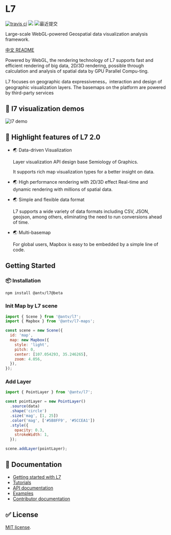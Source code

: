 # L7

[![travis ci](https://travis-ci.com/antvis/L7.svg?branch=master)](https://travis-ci.com/antvis/L7) [![](https://flat.badgen.net/npm/v/@antv/l7?icon=npm)](https://www.npmjs.com/package/@antv/l7) ![最近提交](https://badgen.net/github/last-commit/antvis/L7)

Large-scale WebGL-powered Geospatial data visualization analysis framework.

[中文 README](./README.zh-CN.md)

Powered by WebGL, the rendering technology of L7 supports fast and efficient rendering of big data, 2D/3D rendering, possible through calculation and analysis of spatial data by GPU Parallel Compu-ting.

L7 focuses on geographic data expressiveness，interaction and design of geographic visualization layers. The basemaps on the platform are powered by third-party services

## 🌄 l7 visualization demos

![l7 demo](https://gw.alipayobjects.com/mdn/rms_855bab/afts/img/A*_8StTZrLSSQAAAAAAAAAAABkARQnAQ)

## 🌟 Highlight features of L7 2.0

- 🌏 Data-driven Visualization

  Layer visualization API design base Semiology of Graphics.

  It supports rich map visualization types for a better insight on data.

- 🌏 High performance rendering with 2D/3D effect
  Real-time and dynamic rendering with millions of spatial data.

- 🌏 Simple and flexible data format

  L7 supports a wide variety of data formats including CSV, JSON, geojson, among others, eliminating the need to run conversions ahead of time.

- 🌏 Multi-basemap

  For global users, Mapbox is easy to be embedded by a simple line of code.

## Getting Started

### 📦 Installation

```
npm install @antv/l7@beta
```

### Init Map by L7 scene

```javascript
import { Scene } from '@antv/l7';
import { Mapbox } from '@antv/l7-maps';

const scene = new Scene({
  id: 'map',
  map: new Mapbox({
    style: 'light',
    pitch: 0,
    center: [107.054293, 35.246265],
    zoom: 4.056,
  }),
});
```

### Add Layer

```javascript
import { PointLayer } from '@antv/l7';

const pointLayer = new PointLayer()
  .source(data)
  .shape('circle')
  .size('mag', [1, 25])
  .color('mag', ['#5B8FF9', '#5CCEA1'])
  .style({
    opacity: 0.3,
    strokeWidth: 1,
  });

scene.addLayer(pointLayer);
```

## :memo: Documentation

- [Getting started with L7](https://l7.antv.vision/en/docs/api/l7)
- [Tutorials](https://l7.antv.vision/en/docs/tutorial/quickstart)
- [API documentation](https://l7.antv.vision/en/docs/api/l7)
- [Examples](https://l7.antv.vision/en/examples/gallery/basic)
- [Contributor documentation](./.github/CONTRIBUTING.md)

## ✅ License

[MIT license](./LICENSE).
